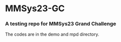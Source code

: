 # MMSys23-GC
### A testing repo for MMSys23 Grand Challenge
The codes are in the demo and mpd directory.
